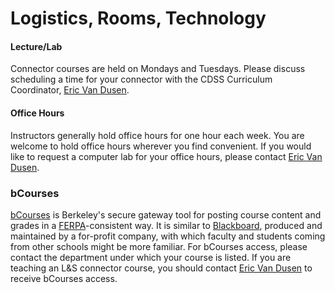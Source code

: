 # Logistics, Rooms, Technology

<!--
### Room Scheduling

#### Classrooms

CDSS has access to three classrooms:

are these all the classrooms

* **Cory 105**, accessible through the west side of Cory; there are 4 tables with 8 seats each for a total of 32 seats
* **Evans B6**, a basement lab \(one floor below Evans 6\) with 4 tables with 8 seats each for a total of 32 seats
* **Evans 458**, a fourth-floor lab with 3 tables of 8 seats plus 2 tables of 4 for a total of 32 seats
 

These classrooms do not have computers, but students who need access to a computer may [borrow a Chromebook](/technology/computer-resources.md) for the semester.

-->

#### Lecture/Lab

Connector courses are held on Mondays and Tuesdays. Please discuss scheduling a time for your connector with the CDSS Curriculum Coordinator, [Eric Van Dusen](mailto:ericvd@berkeley.edu).

#### Office Hours

Instructors generally hold office hours for one hour each week. You are welcome to hold office hours wherever you find convenient. If you would like to request a computer lab for your office hours, please contact [Eric Van Dusen](mailto:ericvd@berkeley.edu).

### bCourses

[bCourses](https://bcourses.berkeley.edu/) is Berkeley's secure gateway tool for posting course content and grades in a [FERPA](http://registrar.berkeley.edu/academic-policies-procedures/ferpa)-consistent way. It is similar to [Blackboard](http://www.blackboard.com/), produced and maintained by a for-profit company, with which faculty and students coming from other schools might be more familiar. For bCourses access, please contact the department under which your course is listed. If you are teaching an L&S connector course, you should contact [Eric Van Dusen](mailto:ericvd@berkeley.edu) to receive bCourses access.

